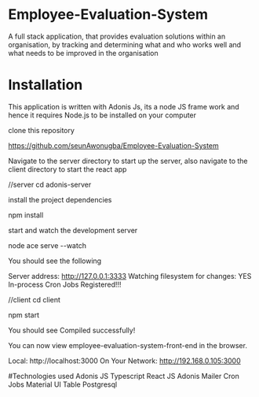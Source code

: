 # Employee-Evaluation-System

A full stack application, that provides evaluation solutions within an organisation, by tracking and determining what and who works well and what needs to be improved in the organisation

# Installation

This application is written with Adonis Js, its a node JS frame work and hence it requires Node.js to be installed on your computer

clone this repository

https://github.com/seunAwonugba/Employee-Evaluation-System

Navigate to the server directory to start up the server, also navigate to the client directory to start the react app

//server
cd adonis-server

install the project dependencies

npm install

start and watch the development server

node ace serve --watch

You should see the following

Server address: http://127.0.0.1:3333
Watching filesystem for changes: YES
In-process Cron Jobs Registered!!!

//client
cd client

npm start

You should see
Compiled successfully!

You can now view employee-evaluation-system-front-end in the browser.

Local: http://localhost:3000
On Your Network: http://192.168.0.105:3000

#Technologies used
Adonis JS
Typescript
React JS
Adonis Mailer
Cron Jobs
Material UI Table
Postgresql
